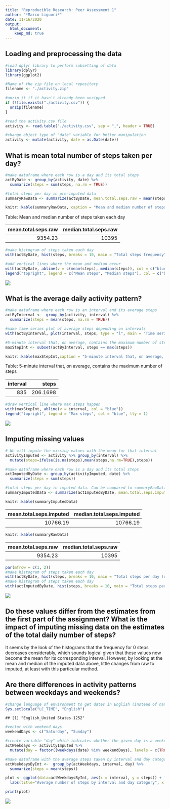 ```yaml
---
title: "Reproducible Research: Peer Assessment 1"
author: "*Marco Liguori*"
date: 11/16/2020
output: 
  html_document:
    keep_md: true
---
```


## Loading and preprocessing the data



```r
#load dplyr library to perform subsetting of data
library(dplyr)
library(ggplot2)
```


```r
#Name of the zip file on local repository
filename <- "./activity.zip"

#unzip it if it hasn't already been unzipped
if (!file.exists("./activity.csv")) { 
  unzip(filename) 
}

#read the activity.csv file
activity <- read.table("./activity.csv", sep = ",", header = TRUE)

#change object type of "date" variable for better manipulation
activity <- mutate(activity, date = as.Date(date))
```


## What is mean total number of steps taken per day?

```r
#make dataframe where each row is a day and its total steps
actByDate <- group_by(activity, date) %>%
  summarize(steps = sum(steps, na.rm = TRUE))

#total steps per day in pre-imputed data
summaryRawData <- summarize(actByDate, mean.total.seps.raw = mean(steps), median.total.seps.raw = median(steps))

knitr::kable(summaryRawData, caption = "Mean and median number of steps taken each day")
```



Table: Mean and median number of steps taken each day

| mean.total.seps.raw| median.total.seps.raw|
|-------------------:|---------------------:|
|             9354.23|                 10395|

```r
#make histogram of steps taken each day
with(actByDate, hist(steps, breaks = 10, main = "Total steps frequency"))

#add vertical lines where the mean and median occur
with(actByDate, abline(v = c(mean(steps), median(steps)), col = c("blue", "red")))
legend("topright", legend = c("Mean steps", "Median steps"), col = c("blue", "red"), lty = 1)
```

![](PA1_template_files/figure-html/unnamed-chunk-3-1.png)<!-- -->



## What is the average daily activity pattern?

```r
#make dataframe where each row is an interval and its average steps
actByInterval <-  group_by(activity, interval) %>%
  summarize(steps = mean(steps, na.rm = TRUE))

#make time series plot of average steps depending on intervals
with(actByInterval, plot(interval, steps, type = "l", main = "Time series plot of the average number of steps taken"))

#5-minute interval that, on average, contains the maximum number of steps
maxStepInt <- subset(actByInterval, steps == max(steps))

knitr::kable(maxStepInt,caption = "5-minute interval that, on average, contains the maximum number of steps")
```



Table: 5-minute interval that, on average, contains the maximum number of steps

| interval|    steps|
|--------:|--------:|
|      835| 206.1698|

```r
#draw vertical line where max steps happen
with(maxStepInt, abline(v = interval, col = "blue"))
legend("topright", legend = "Max steps", col = "blue", lty = 1)
```

![](PA1_template_files/figure-html/unnamed-chunk-4-1.png)<!-- -->



## Imputing missing values

```r
# We will impute the missing values with the mean for that interval
activityImputed <- activity %>% group_by(interval) %>%
  mutate(steps=ifelse(is.na(steps),mean(steps,na.rm=TRUE),steps))

#make dataframe where each row is a day and its total steps
actImputedByDate <- group_by(activityImputed, date) %>%
  summarize(steps = sum(steps))

#total steps per day in imputed data. Can be compared to summaryRawData
summaryImputedData <- summarize(actImputedByDate, mean.total.seps.imputed = mean(steps), median.total.seps.imputed = median(steps))

knitr::kable(summaryImputedData)
```



| mean.total.seps.imputed| median.total.seps.imputed|
|-----------------------:|-------------------------:|
|                10766.19|                  10766.19|

```r
knitr::kable(summaryRawData)
```



| mean.total.seps.raw| median.total.seps.raw|
|-------------------:|---------------------:|
|             9354.23|                 10395|

```r
par(mfrow = c(1, 2))
#make histogram of steps taken each day
with(actByDate, hist(steps, breaks = 10, main = "Total steps per day (raw data)"))
#make histogram of steps taken each day
with(actImputedByDate, hist(steps, breaks = 10, main = "Total steps per day (imputed data)"))
```

![](PA1_template_files/figure-html/unnamed-chunk-5-1.png)<!-- -->

## Do these values differ from the estimates from the first part of the assignment? What is the impact of imputing missing data on the estimates of the total daily number of steps?

It seems by the look of the histograms that the frequency for 0 steps decreases considerably, which sounds logical given that these values now become the mean for its corresponding interval. However, by looking at the mean and median of the imputed data above, little changes from raw to imputed, at least with this particular method.


## Are there differences in activity patterns between weekdays and weekends?

```r
#change language of environment to get dates in English (instead of native spanish)
Sys.setlocale("LC_TIME", "English")
```

```
## [1] "English_United States.1252"
```

```r
#vector with weekend days
weekendDays <- c("Saturday", "Sunday")

#create variable "day" which indicates whether the given day is a weekday or weekend
actWeekdays <- activityImputed %>% 
  mutate(day = factor((weekdays(date) %in% weekendDays), levels = c(TRUE, FALSE), labels = c("weekend", "weekday")))

#make dataframe with the average steps taken by interval and day category
actWeekdaysByInt <-  group_by(actWeekdays, interval, day) %>%
  summarize(steps = mean(steps))

plot <- ggplot(data=actWeekdaysByInt, aes(x = interval, y = steps)) + facet_grid(day ~ .) + geom_line(col = "blue") + 
  labs(title="Average number of steps by interval and day category", x ="Interval", y = "Steps") 

print(plot)
```

![](PA1_template_files/figure-html/unnamed-chunk-6-1.png)<!-- -->


